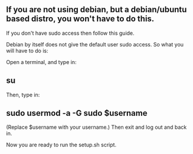 ## If you are not using debian, but a debian/ubuntu based distro, you won't have to do this.

If you don't have sudo access then follow this guide.

Debian by itself does not give the default user sudo access.
So what you will have to do is:

Open a terminal, and type in:
## su ##
Then, 
type in:
## sudo usermod -a -G sudo $username ##
(Replace $username with your username.)
Then exit and log out and back in.

Now you are ready to run the setup.sh script.